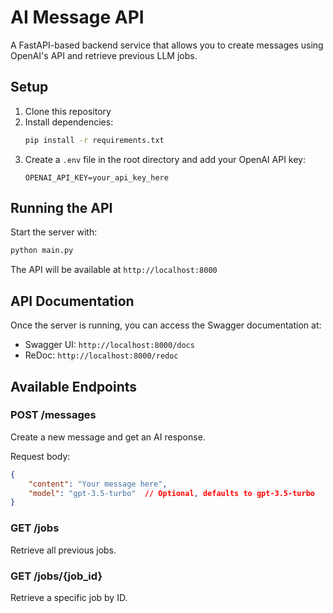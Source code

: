 # AI Message API

A FastAPI-based backend service that allows you to create messages using OpenAI's API and retrieve previous LLM jobs.

## Setup

1. Clone this repository
2. Install dependencies:
   ```bash
   pip install -r requirements.txt
   ```
3. Create a `.env` file in the root directory and add your OpenAI API key:
   ```
   OPENAI_API_KEY=your_api_key_here
   ```

## Running the API

Start the server with:
```bash
python main.py
```

The API will be available at `http://localhost:8000`

## API Documentation

Once the server is running, you can access the Swagger documentation at:
- Swagger UI: `http://localhost:8000/docs`
- ReDoc: `http://localhost:8000/redoc`

## Available Endpoints

### POST /messages
Create a new message and get an AI response.

Request body:
```json
{
    "content": "Your message here",
    "model": "gpt-3.5-turbo"  // Optional, defaults to gpt-3.5-turbo
}
```
### GET /jobs
Retrieve all previous jobs.

### GET /jobs/{job_id}
Retrieve a specific job by ID.

